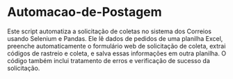 # Automacao-de-Postagem

Este script automatiza a solicitação de coletas no sistema dos Correios usando Selenium e Pandas. Ele lê dados de pedidos de uma planilha Excel, preenche automaticamente o formulário web de solicitação de coleta, extrai códigos de rastreio e coleta, e salva essas informações em outra planilha. O código também inclui tratamento de erros e verificação de sucesso da solicitação.
